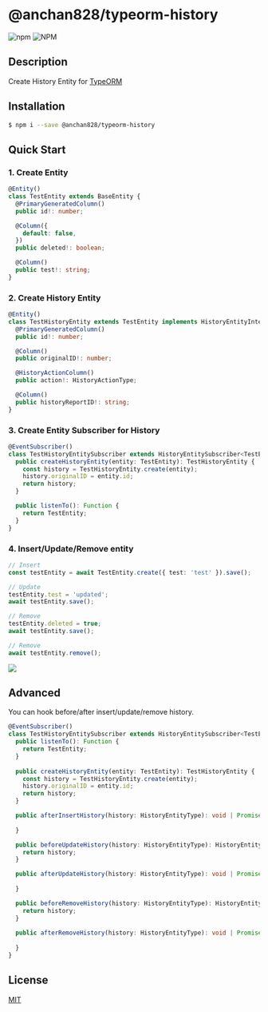 # @anchan828/typeorm-history

![npm](https://img.shields.io/npm/v/@anchan828/typeorm-history.svg)
![NPM](https://img.shields.io/npm/l/@anchan828/typeorm-history.svg)

## Description

Create History Entity for [TypeORM](http://typeorm.io)

## Installation

```bash
$ npm i --save @anchan828/typeorm-history
```

## Quick Start

### 1. Create Entity

```ts
@Entity()
class TestEntity extends BaseEntity {
  @PrimaryGeneratedColumn()
  public id!: number;

  @Column({
    default: false,
  })
  public deleted!: boolean;

  @Column()
  public test!: string;
}
```

### 2. Create History Entity

```ts
@Entity()
class TestHistoryEntity extends TestEntity implements HistoryEntityInterface {
  @PrimaryGeneratedColumn()
  public id!: number;

  @Column()
  public originalID!: number;

  @HistoryActionColumn()
  public action!: HistoryActionType;

  @Column()
  public historyReportID!: string;
}
```

### 3. Create Entity Subscriber for History

```ts
@EventSubscriber()
class TestHistoryEntitySubscriber extends HistoryEntitySubscriber<TestEntity, TestHistoryEntity> {
  public createHistoryEntity(entity: TestEntity): TestHistoryEntity {
    const history = TestHistoryEntity.create(entity);
    history.originalID = entity.id;
    return history;
  }

  public listenTo(): Function {
    return TestEntity;
  }
}
```

### 4. Insert/Update/Remove entity

```ts
// Insert
const testEntity = await TestEntity.create({ test: 'test' }).save();

// Update
testEntity.test = 'updated';
await testEntity.save();

// Remove
testEntity.deleted = true;
await testEntity.save();

// Remove
await testEntity.remove();

```

![](https://i.gyazo.com/469466502dd8cbab540a8115336d2f07.png)

## Advanced

You can hook before/after insert/update/remove history.

```ts
@EventSubscriber()
class TestHistoryEntitySubscriber extends HistoryEntitySubscriber<TestEntity, TestHistoryEntity> {
  public listenTo(): Function {
    return TestEntity;
  }
  
  public createHistoryEntity(entity: TestEntity): TestHistoryEntity {
    const history = TestHistoryEntity.create(entity);
    history.originalID = entity.id;
    return history;
  }

  public afterInsertHistory(history: HistoryEntityType): void | Promise<void> {
    
  }

  public beforeUpdateHistory(history: HistoryEntityType): HistoryEntityType | Promise<HistoryEntityType> {
    return history;
  }

  public afterUpdateHistory(history: HistoryEntityType): void | Promise<void> {
    
  }

  public beforeRemoveHistory(history: HistoryEntityType): HistoryEntityType | Promise<HistoryEntityType> {
    return history;
  }
  
  public afterRemoveHistory(history: HistoryEntityType): void | Promise<void> {
    
  }
}
```

## License

[MIT](LICENSE)